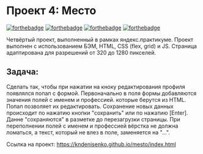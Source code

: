 # Проект 4: Место

[![forthebadge](https://forthebadge.com/images/badges/built-with-love.svg)](https://forthebadge.com)
[![forthebadge](https://forthebadge.com/images/badges/uses-html.svg)](https://forthebadge.com)
[![forthebadge](https://forthebadge.com/images/badges/uses-css.svg)](https://forthebadge.com)
[![forthebadge](https://forthebadge.com/images/badges/uses-js.svg)](https://forthebadge.com)

Четвёртый проект, выполненный в рамках яндекс.практикуме.
Проект выполнен с использованием БЭМ, HTML, CSS (flex, grid) и JS. Страница адаптирована для разрешений от 320 до 1280 пикселей.

## Задача:
Сделать так, чтобы при нажатии на кноку редактирования профиля появлялся попап с формой. Первоначально в поля формы добавляются значения полей с именем и профессией. которые берутся из HTML. Попап позволяет их редактировать. Сохранение новых данных происходит по нажатию кнопки "сохранить" или по нажатию [Enter]. Данне "сохраняются" в разметке до перезагрузки страницы. При переполнении полей с именем и профессией вёрстка не должна ломаться, а текст, который не влез в поле, заменяется на "...".


Ссылка на проект: https://kndenisenko.github.io/mesto/index.html
